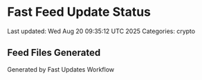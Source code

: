 # Fast Feed Update Status
Last updated: Wed Aug 20 09:35:12 UTC 2025
Categories: crypto

## Feed Files Generated

Generated by Fast Updates Workflow

